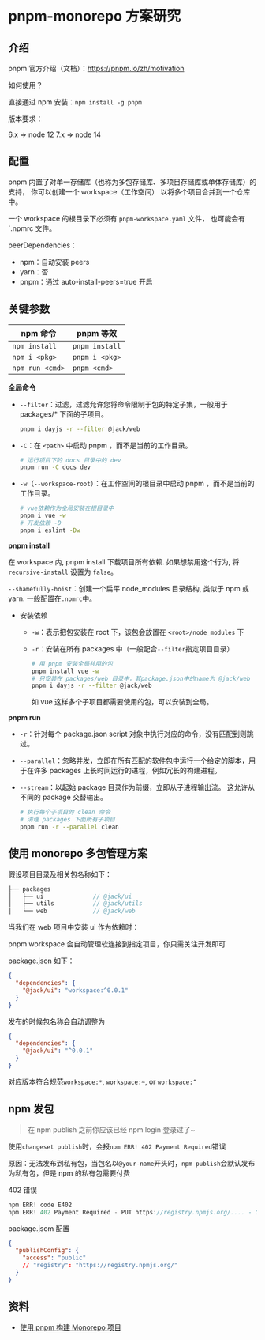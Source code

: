 # pnpm-monorepo 方案研究

## 介绍

pnpm 官方介绍（文档）：<https://pnpm.io/zh/motivation>

如何使用？

直接通过 npm 安装：`npm install -g pnpm`

版本要求：

6.x => node 12
7.x => node 14

## 配置

pnpm 内置了对单一存储库（也称为多包存储库、多项目存储库或单体存储库）的支持， 你可以创建一个 workspace（工作空间） 以将多个项目合并到一个仓库中。

一个 workspace 的根目录下必须有 `pnpm-workspace.yaml` 文件， 也可能会有 `.npmrc 文件。

peerDependencies：

- npm：自动安装 peers
- yarn：否
- pnpm：通过 auto-install-peers=true 开启

## 关键参数

| npm 命令        | pnpm 等效      |
| --------------- | -------------- |
| `npm install`   | `pnpm install` |
| `npm i <pkg>`   | `pnpm i <pkg>` |
| `npm run <cmd>` | `pnpm <cmd>`   |

**全局命令**

- `--filter`：过滤，过滤允许您将命令限制于包的特定子集，一般用于 packages/\* 下面的子项目。

  ```sh
  pnpm i dayjs -r --filter @jack/web
  ```

- `-C`：在 `<path>` 中启动 pnpm ，而不是当前的工作目录。

  ```sh
  # 运行项目下的 docs 目录中的 dev
  pnpm run -C docs dev
  ```

- `-w`（`--workspace-root`）：在工作空间的根目录中启动 pnpm ，而不是当前的工作目录。

  ```sh
  # vue依赖作为全局安装在根目录中
  pnpm i vue -w
  # 开发依赖 -D
  pnpm i eslint -Dw
  ```

**pnpm install**

在 workspace 内, pnpm install 下载项目所有依赖. 如果想禁用这个行为, 将 `recursive-install` 设置为 `false`。

`--shamefully-hoist`：创建一个扁平 node_modules 目录结构, 类似于 npm 或 yarn. 一般配置在`.npmrc`中。

- 安装依赖

  - `-w`：表示把包安装在 root 下，该包会放置在 `<root>/node_modules` 下
  - `-r`：安装在所有 packages 中（一般配合`--filter`指定项目目录）

    ```sh
    # 用 pnpm 安装全局共用的包
    pnpm install vue -w
    # 只安装在 packages/web 目录中，其package.json中的name为 @jack/web
    pnpm i dayjs -r --filter @jack/web
    ```

    如 vue 这样多个子项目都需要使用的包，可以安装到全局。

**pnpm run**

- `-r`：针对每个 package.json script 对象中执行对应的命令，没有匹配到则跳过。
- `--parallel`：忽略并发，立即在所有匹配的软件包中运行一个给定的脚本，用于在许多 packages 上长时间运行的进程，例如冗长的构建进程。
- `--stream`：以起始 package 目录作为前缀，立即从子进程输出流。 这允许从不同的 package 交替输出。

  ```sh
  # 执行每个子项目的 clean 命令
  # 清理 packages 下面所有子项目
  pnpm run -r --parallel clean
  ```

## 使用 monorepo 多包管理方案

假设项目目录及相关包名称如下：

```js
├── packages
│   ├── ui              // @jack/ui
│   ├── utils           // @jack/utils
│   └── web             // @jack/web
```

当我们在 web 项目中安装 ui 作为依赖时：

pnpm workspace 会自动管理软连接到指定项目，你只需关注开发即可

package.json 如下：

```json
{
  "dependencies": {
    "@jack/ui": "workspace:^0.0.1"
  }
}
```

发布的时候包名称会自动调整为

```json
{
  "dependencies": {
    "@jack/ui": "^0.0.1"
  }
}
```

对应版本符合规范`workspace:*`, `workspace:~`, or `workspace:^`

## npm 发包

> 在 npm publish 之前你应该已经 npm login 登录过了~

使用`changeset publish`时，会报`npm ERR! 402 Payment Required`错误

原因：无法发布到私有包，当包名以`@your-name`开头时，`npm publish`会默认发布为私有包，但是 npm 的私有包需要付费

402 错误

```js
npm ERR! code E402
npm ERR! 402 Payment Required - PUT https://registry.npmjs.org/.... - You must sign up for private packages
```

package.jsom 配置

```json
{
  "publishConfig": {
    "access": "public"
    // "registry": "https://registry.npmjs.org/"
  }
}
```

## 资料

- [使用 pnpm 构建 Monorepo 项目](https://zhuanlan.zhihu.com/p/373935751)
